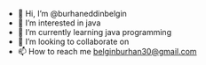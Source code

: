 - 👋 Hi, I’m @burhaneddinbelgin
- 👀 I’m interested in java
- 🌱 I’m currently learning java programming 
- 💞️ I’m looking to collaborate on 
- 📫 How to reach me belginburhan30@gmail.com

<!---
burhaneddinbelgin/burhaneddinbelgin is a ✨ special ✨ repository because its `README.md` (this file) appears on your GitHub profile.
You can click the Preview link to take a look at your changes.
--->

